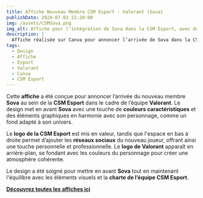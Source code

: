 ```yaml
---  
title: Affiche Nouveau Membre CSM Esport - Valorant (Sova)  
publishDate: 2024-07-03 22:20:00  
img: /assets/CSMSova.png  
img_alt: Affiche pour l'intégration de Sova dans la CSM Esport, avec des éléments graphiques personnalisés mettant en avant le personnage dans une ambiance Valorant.  
description: |  
  Affiche réalisée sur Canva pour annoncer l’arrivée de Sova dans la CSM Esport, avec un design dynamique et en lien avec l'univers Valorant.  
tags:  
  - Design  
  - Affiche  
  - Esport  
  - Valorant  
  - Canva  
  - CSM Esport  
---  
```


Cette **affiche** a été conçue pour annoncer l’arrivée du nouveau membre **Sova** au sein de la **CSM Esport** dans le cadre de l’équipe **Valorant**. Le design met en avant **Sova** avec une touche de **couleurs caractéristiques** et des éléments graphiques en harmonie avec son personnage, comme un fond adapté à son univers.  

Le **logo de la CSM Esport** est mis en valeur, tandis que l'espace en bas à droite permet d’ajouter les **réseaux sociaux** du nouveau joueur, offrant ainsi une touche personnelle et professionnelle. Le **logo de Valorant** apparaît en arrière-plan, se fondant avec les couleurs du personnage pour créer une atmosphère cohérente.  

Le design a été soigné pour mettre en avant **Sova** tout en maintenant l'équilibre avec les éléments visuels et la **charte de l’équipe CSM Esport**.  

**[Découvrez toutes les affiches ici](/components/CSMRoster.pdf)**  